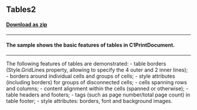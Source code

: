## Tables2
#### [Download as zip](https://minhaskamal.github.io/DownGit/#/home?url=https://github.com/GrapeCity/ComponentOne-WinForms-Samples/tree/master/NetFramework\Reports\C1Preview\CS\Tables2)
____
#### The sample shows the basic features of tables in C1PrintDocument.
____
The following features of tables are demonstrated: - table borders (Style.GridLines property, allowing to specify the 4 outer and 2 inner lines); - borders around individual cells and groups of cells; - style attributes (including borders) for groups of disconnected cells; - cells spanning rows and columns; - content alignment within the cells (spanned or otherwise); - table headers and footers; - tags (such as page number/total page count) in table footer; - style attributes: borders, font and background images. 